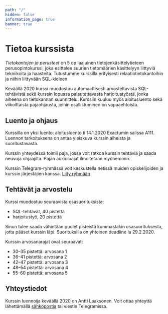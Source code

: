```yaml
---
path: "/"
hidden: false
information_page: true
banner: true
---
```


# Tietoa kurssista

_Tietokantojen ja perusteet_ on 5 op laajuinen
tietojenkäsittelytieteen perusopintokurssi,
joka esittelee suurien tietomäärien käsittelyyn
liittyviä tekniikoita ja haasteita.
Tutustumme kurssilla erityisesti relaatiotietokantoihin
ja niihin liittyvään SQL-kieleen.

Keväällä 2020 kurssi muodostuu automaattisesti
arvosteltavista SQL-tehtävistä sekä
kurssin lopussa palautettavasta harjoitustyöstä,
jonka aiheena on tietokannan suunnittelu.
Kurssiin kuuluu myös aloitusluento sekä
viikoittaista pajaohjausta,
joihin osallistuminen on vapaaehtoista.

## Luento ja ohjaus

Kurssilla on yksi luento: aloitusluento ti 14.1.2020 Exactumin salissa A111.
Luennon tarkoituksena on antaa yleiskuva kurssin aiheista
ja suoritustavasta.

Kurssin yhteydessä toimii paja, jossa voit ratkoa kurssin tehtäviä ja saada
neuvoja ohjaajilta. Pajan aukioloajat ilmoitetaan myöhemmin.

Kurssin Telegram-ryhmässä voit keskustella netissä muiden opiskelijoiden ja
kurssin järjestäjien kanssa. [Liity ryhmään](https://t.me/tkt_tikape)

## Tehtävät ja arvostelu

Kurssi muodostuu seuraavista osasuorituksista:

* SQL-tehtävät, 40 pistettä
* harjoitustyö, 20 pistettä

Sinun tulee saada vähintään puolet pisteistä kummastakin osasuorituksesta,
jotta pääset kurssin läpi.
Suorituksilla on yhteinen deadline la 29.2.2020.

Kurssin arvosanarajat ovat seuraavat:

* 30–35 pistettä: arvosana 1
* 36–41 pistettä: arvosana 2
* 42–47 pistettä: arvosana 3
* 48–54 pistettä: arvosana 4
* 55–60 pistettä: arvosana 5

## Yhteystiedot

Kurssin luennoija keväällä 2020 on Antti Laaksonen.
Voit ottaa yhteyttä lähettämällä [sähköpostia](mailto:ahslaaks@cs.helsinki.fi)
tai viestin Telegramissa. 

